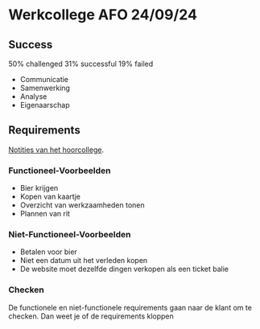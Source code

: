 # Werkcollege AFO 24/09/24

## Success

50% challenged
31% successful
19% failed

- Communicatie
- Samenwerking
- Analyse
- Eigenaarschap

## Requirements

[Notities van het hoorcollege](2021-09-22-H.md#requirements-analyse).

### Functioneel-Voorbeelden

- Bier krijgen
- Kopen van kaartje
- Overzicht van werkzaamheden tonen
- Plannen van rit

### Niet-Functioneel-Voorbeelden

- Betalen voor bier
- Niet een datum uit het verleden kopen
- De website moet dezelfde dingen verkopen als een ticket balie

### Checken

De functionele en niet-functionele requirements gaan naar de klant om te checken. Dan weet je of de requirements kloppen
